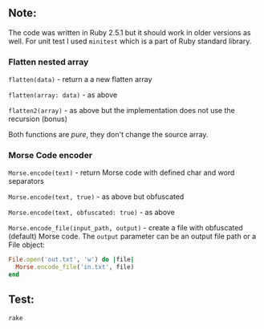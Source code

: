 ## Note:

The code was written in Ruby 2.5.1 but it should work in older versions as well. For unit test I used `minitest` which is a part of Ruby standard library.

### Flatten nested array

`flatten(data)` - return a a new flatten array

`flatten(array: data)` - as above

`flatten2(array)` - as above but the implementation does not use the recursion (bonus)

Both functions are _pure_, they don't change the source array. 

### Morse Code encoder

`Morse.encode(text)` - return Morse code with defined char and word separators

`Morse.encode(text, true)` - as above but obfuscated

`Morse.encode(text, obfuscated: true)` - as above 

`Morse.encode_file(input_path, output)` - create a file with obfuscated (default) Morse code. The `output` parameter can be an output file path or a File object:

```ruby
File.open('out.txt', 'w') do |file|
  Morse.encode_file('in.txt', file)
end
```

## Test:

```rake```
